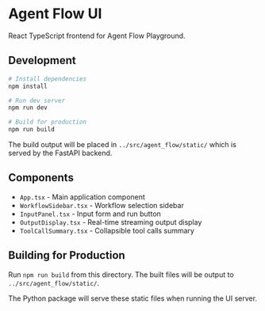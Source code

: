 # Agent Flow UI

React TypeScript frontend for Agent Flow Playground.

## Development

```bash
# Install dependencies
npm install

# Run dev server
npm run dev

# Build for production
npm run build
```

The build output will be placed in `../src/agent_flow/static/` which is served by the FastAPI backend.

## Components

- `App.tsx` - Main application component
- `WorkflowSidebar.tsx` - Workflow selection sidebar
- `InputPanel.tsx` - Input form and run button
- `OutputDisplay.tsx` - Real-time streaming output display
- `ToolCallSummary.tsx` - Collapsible tool calls summary

## Building for Production

Run `npm run build` from this directory. The built files will be output to `../src/agent_flow/static/`.

The Python package will serve these static files when running the UI server.
